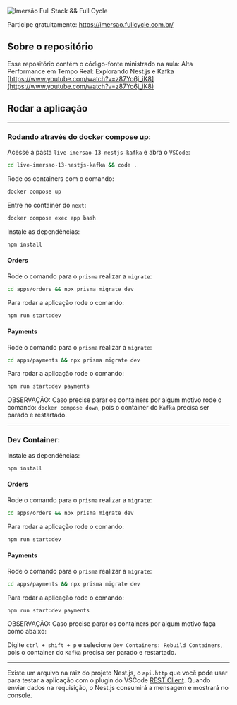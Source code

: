 ![Imersão Full Stack && Full Cycle](https://events-fullcycle.s3.amazonaws.com/events-fullcycle/static/site/img/grupo_4417.png)

Participe gratuitamente: https://imersao.fullcycle.com.br/

## Sobre o repositório

Esse repositório contém o código-fonte ministrado na aula: Alta Performance em Tempo Real: Explorando Nest.js e Kafka [https://www.youtube.com/watch?v=z87Yo6j_iK8](https://www.youtube.com/watch?v=z87Yo6j_iK8)

## Rodar a aplicação

---

### Rodando através do docker compose up:

Acesse a pasta `live-imersao-13-nestjs-kafka` e abra o `VSCode`:

```bash
cd live-imersao-13-nestjs-kafka && code .
```

Rode os containers com o comando:

```bash
docker compose up
```

Entre no container do `next`:

```bash
docker compose exec app bash
```

Instale as dependências:

```bash
npm install
```

#### Orders

Rode o comando para o `prisma` realizar a `migrate`:

```bash
cd apps/orders && npx prisma migrate dev
```

Para rodar a aplicação rode o comando:

```bash
npm run start:dev
```

#### Payments

Rode o comando para o `prisma` realizar a `migrate`:

```bash
cd apps/payments && npx prisma migrate dev
```

Para rodar a aplicação rode o comando:

```bash
npm run start:dev payments
```

OBSERVAÇÃO: Caso precise parar os containers por algum motivo rode o comando: `docker compose down`, pois o container do `Kafka` precisa ser parado e restartado.

---

### Dev Container:

Instale as dependências:

```bash
npm install
```

#### Orders

Rode o comando para o `prisma` realizar a `migrate`:

```bash
cd apps/orders && npx prisma migrate dev
```

Para rodar a aplicação rode o comando:

```bash
npm run start:dev
```

#### Payments

Rode o comando para o `prisma` realizar a `migrate`:

```bash
cd apps/payments && npx prisma migrate dev
```

Para rodar a aplicação rode o comando:

```bash
npm run start:dev payments
```

OBSERVAÇÃO: Caso precise parar os containers por algum motivo faça como abaixo:

Digite `ctrl + shift + p` e selecione `Dev Containers: Rebuild Containers`, pois o container do `Kafka` precisa ser parado e restartado.

---

Existe um arquivo na raiz do projeto Nest.js, o `api.http` que você pode usar para testar a aplicação com o plugin do VSCode [REST Client](https://marketplace.visualstudio.com/items?itemName=humao.rest-client). Quando enviar dados na requisição, o Nest.js consumirá a mensagem e mostrará no console.
